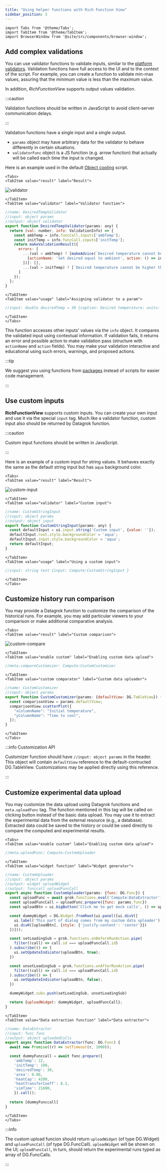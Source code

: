 ```yaml
---
title: "Using helper functions with Rich Function View"
sidebar_position: 3
---
```


```mdx-code-block
import Tabs from '@theme/Tabs';
import TabItem from '@theme/TabItem';
import BrowserWindow from '@site/src/components/browser-window';
```

## Add complex validations

You can use validator functions to validate inputs, similar to the
[platform validators](/help/datagrok/concepts/functions/func-params-annotation#validation). 
Validation functions have full access to the
UI and to the context of the script. For example, you can create a function to validate min-max values,
assuring that the minimum value is less than the maximum value.

In addition, *RichFunctionView* supports output values validation.

:::caution

Validation functions should be written in JavaScript to avoid client-server communication delays.

:::

Validation functions have a single input and a single output.

- `params` object may have arbitrary data for the validator to behave differently in certain situations.
- `validatorFunc` object is a JS function (e.g. arrow function) that actually will be called each time the input is changed.

Here is an example used in the default [Object cooling](https://public.datagrok.ai/scripts?q=object+cooling) script.  

```mdx-code-block
<Tabs>
<TabItem value="result" label="Result">
```

![validator](../_pics/validator.png)

```mdx-code-block
</TabItem>
<TabItem value="validator" label="Validator function">
```

```javascript title="package.ts"
//name: DesiredTempValidator
//input: object params
//output: object validator
export function DesiredTempValidator(params: any) {
  return (val: number, info: ValidationInfo) => {
    const ambTemp = info.funcCall.inputs['ambTemp'];
    const initTemp = info.funcCall.inputs['initTemp'];
    return makeValidationResult({
      errors: [
        ...(val < ambTemp) ? [makeAdvice(`Desired temperature cannot be less than ambient temperature (${ambTemp}). \n`, [
          {actionName: 'Set desired equal to ambient', action: () => info.funcCall.inputs['desiredTemp'] = ambTemp }
        ])]: [],
        ...(val > initTemp) ? [`Desired temperature cannot be higher than initial temperature (${initTemp})`]: [],
      ]
    });
  };
}
```

```mdx-code-block
</TabItem>
<TabItem value="usage" label="Assigning validator to a param">
```

```javascript title="Your script header"
//input: double desiredTemp = 30 {caption: Desired temperature; units: C; category: Environment; validatorFunc: Compute:DesiredTempValidator; }
```

```mdx-code-block
</TabItem>
</Tabs>
```

This function accesses other inputs' values via the `info` object.
It compares the validated input using contextual information.
If validation fails, it returns an error and possible action to make validation pass
(structure with `actionName` and `action` fields). You may make your validation interactive
and educational using such errors, warnings, and proposed actions.

:::tip

We suggest you using functions from
[packages](../../../develop/develop.md#packages)
instead of scripts for easier code management.

:::

## Use custom inputs

**RichFunctionView** supports custom inputs. You can create your own input and use it via the special `input` tag.
Much like a validator function, custom input also should be returned by Datagrok function.

:::caution

Custom input functions should be written in JavaScript.

:::

Here is an example of a custom input for string values. It behaves exactly the same as the default string input
but has `aqua` background color.

```mdx-code-block
<Tabs>
<TabItem value="result" label="Result">
```

![custom-input](../_pics/custom-input.png)

```mdx-code-block
</TabItem>
<TabItem value="validator" label="Custom input">
```

```javascript title="package.ts"
//name: CustomStringInput
//input: object params
//output: object input
export function CustomStringInput(params: any) {
  const defaultInput = ui.input.string('Custom input', {value: ''});
  defaultInput.root.style.backgroundColor = 'aqua';
  defaultInput.input.style.backgroundColor = 'aqua';
  return defaultInput;
}
```

```mdx-code-block
</TabItem>
<TabItem value="usage" label="Using a custom input">
```

```javascript title="Your script header"
//input: string test {input: Compute:CustomStringInput }
```

```mdx-code-block
</TabItem>
</Tabs>
```

## Customize history run comparison

You may provide a Datagrok function to customize the comparison of the historical runs.
For example, you may add particular viewers to your comparison or make additional comparative analysis.

```mdx-code-block
<Tabs>
<TabItem value="result" label="Custom comparison">
```

![custom-compare](../_pics/custom-compare.png)

```mdx-code-block
</TabItem>
<TabItem value="enable custom" label="Enabling custom data upload">
```

```javascript title="Your script header"
//meta.compareCustomizer: Compute:CustomCustomizer
```

```mdx-code-block
</TabItem>
<TabItem value="custom comparator" label="Custom data uploader">
```

```javascript title="package.ts"
//name: CustomCustomizer
//input: object params
export function CustomCustomizer(params: {defaultView: DG.TableView}) {
  const comparisonView = params.defaultView;
  comparisonView.scatterPlot({
    "xColumnName": "Initial temperature",
    "yColumnName": "Time to cool",
  });
}
```

```mdx-code-block
</TabItem>
</Tabs>
```

:::info Customization API

Customizer function should have `//input: object params` in the header.
This object will contain `defaultView` reference to the default-contructed DG.TableView.
Customizations may be applied directly using this reference.

:::

## Customize experimental data upload

You may customize the data upload using Datagrok functions and `meta.uploadFunc` tag.
The function mentioned in this tag will be called on clicking <i class="fas fa-upload"></i> button 
instead of the basic data upload.
You may use it to extract the experimental data from the external resource (e.g., a database).
Extracted data could be saved to the history or could be used directly to compare the computed and experimental results.

```mdx-code-block
<Tabs>
<TabItem value="enable custom" label="Enabling custom data upload">
```

```javascript title="Your script header"
//meta.uploadFunc: Compute:CustomUploader
```

```mdx-code-block
</TabItem>
<TabItem value="widget function" label="Widget generator">
```

```javascript title="package.ts"
//name: CustomUploader
//input: object params
//output: widget uploadWidget
//output: funccall uploadFuncCall
export async function CustomUploader(params: {func: DG.Func}) {
  const uploadFunc = await grok.functions.eval('Compute:DataExtractor') as DG.Func;
  const uploadFuncCall = uploadFunc.prepare({func: params.func})
  const uploadBtn = ui.bigButton('Click me to get mock calls', () => uploadFuncCall.call());

  const dummyWidget = DG.Widget.fromRoot(ui.panel([ui.divV([
    ui.label('This part of dialog comes from my custom data uploader'),
    ui.divH([uploadBtn], {style: {'justify-content': 'center'}})
  ])]));  

  const setLoadingSub = grok.functions.onBeforeRunAction.pipe(
    filter((call) => call.id === uploadFuncCall.id)
  ).subscribe(() => {
    ui.setUpdateIndicator(uploadBtn, true);
  })

  const unsetLoadingSub = grok.functions.onAfterRunAction.pipe(
    filter((call) => call.id === uploadFuncCall.id)
  ).subscribe(() => {
    ui.setUpdateIndicator(uploadBtn, false);
  })

  dummyWidget.subs.push(setLoadingSub, unsetLoadingSub)

  return {uploadWidget: dummyWidget, uploadFuncCall};
}
```

```mdx-code-block
</TabItem>
<TabItem value="Data extraction function" label="Data extractor">
```

```javascript title="package.ts"
//name: DataExtractor
//input: func func
//output: object uploadedCalls
export async function DataExtractor(func: DG.Func) {
  await new Promise((r) => setTimeout(r, 1000));

  const dummyFunccall = await func.prepare({
    'ambTemp': 22,
    'initTemp': 100,
    'desiredTemp': 30,
    'area': 0.06,
    'heatCap': 4200,
    'heatTransferCoeff': 8.3,
    'simTime': 21600,
    }).call();
    
  return [dummyFunccall]
}
```

```mdx-code-block
</TabItem>
</Tabs>
```

:::info

The custom upload funcion should return `uploadWidget` (of type DG.Widget) and `uploadFuncCall` (of type DG.FuncCall).
`uploadWidget` will be shown on the UI; `uploadFuncCall`, in turn, should return the experimental runs typed as array of DG.FuncCalls.

:::
